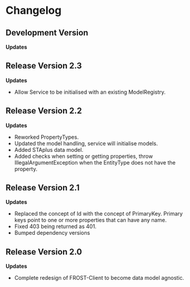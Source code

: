 # Changelog

## Development Version

**Updates**


## Release Version 2.3

**Updates**
* Allow Service to be initialised with an existing ModelRegistry.


## Release Version 2.2

**Updates**
* Reworked PropertyTypes.
* Updated the model handling, service will initialise models.
* Added STAplus data model.
* Added checks when setting or getting properties, throw IllegalArgumentException
  when the EntityType does not have the property.


## Release Version 2.1

**Updates**
* Replaced the concept of Id with the concept of PrimaryKey.
  Primary keys point to one or more properties that can have any name.
* Fixed 403 being returned as 401.
* Bumped dependency versions


## Release Version 2.0

**Updates**
* Complete redesign of FROST-Client to become data model agnostic.

